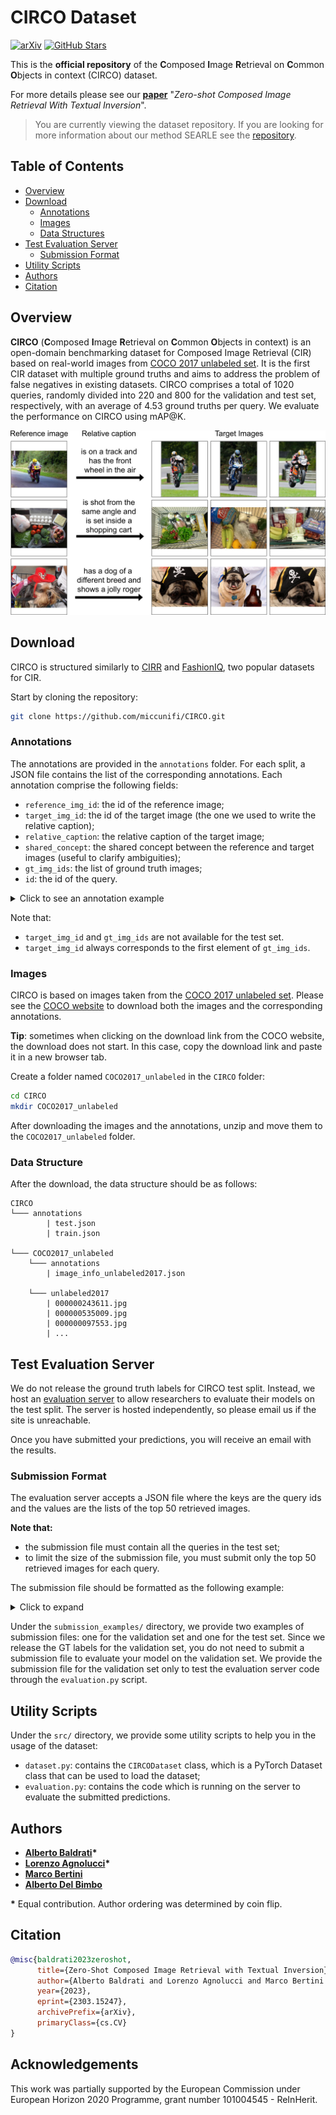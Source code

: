 # CIRCO Dataset

[![arXiv](https://img.shields.io/badge/arXiv-Paper-<COLOR>.svg)](https://arxiv.org/abs/2303.15247)
[![GitHub Stars](https://img.shields.io/github/stars/miccunifi/CIRCO?style=social)](https://github.com/miccunifi/CIRCO)

This is the **official repository** of the **C**omposed **I**mage **R**etrieval on **C**ommon **O**bjects in context (CIRCO) dataset.

For more details please see our [**paper**](https://arxiv.org/abs/2303.15247) "*Zero-shot Composed Image Retrieval With Textual Inversion*".

>You are currently viewing the dataset repository. If you are looking for more information about our method SEARLE see the [repository](https://github.com/miccunifi/SEARLE).

## Table of Contents

* [Overview](#overview)
* [Download](#download)
  * [Annotations](#annotations)
  * [Images](#images)
  * [Data Structures](#data-structure)
* [Test Evaluation Server](#test-evaluation-server)
  * [Submission Format](#submission-format)
* [Utility Scripts](#utility-scripts)
* [Authors](#authors)
* [Citation](#citation)

## Overview
**CIRCO** (**C**omposed **I**mage **R**etrieval on **C**ommon **O**bjects in context) is an open-domain benchmarking
dataset for Composed Image Retrieval (CIR) based on real-world images from [COCO 2017 unlabeled set](https://cocodataset.org/#home).
It is the first CIR dataset with multiple ground truths and aims to address the problem of false negatives in existing
datasets. CIRCO comprises a total of 1020 queries, randomly divided into 220 and 800 for the validation and test set,
respectively, with an average of 4.53 ground truths per query. We evaluate the performance on CIRCO using mAP@K.

![](assets/circo.jpg "Examples of CIRCO")

## Download
CIRCO is structured similarly to [CIRR](https://github.com/Cuberick-Orion/CIRR) and [FashionIQ](https://github.com/XiaoxiaoGuo/fashion-iq),
two popular datasets for CIR.

Start by cloning the repository:
```bash
git clone https://github.com/miccunifi/CIRCO.git
```

### Annotations
The annotations are provided in the `annotations` folder. For each split, a JSON file contains the list of the
corresponding annotations. Each annotation comprise the following fields:
* `reference_img_id`: the id of the reference image;
* `target_img_id`: the id of the target image (the one we used to write the relative caption);
* `relative_caption`: the relative caption of the target image;
* `shared_concept`: the shared concept between the reference and target images (useful to clarify ambiguities);
* `gt_img_ids`: the list of ground truth images;
* `id`: the id of the query.


<details>
<summary>Click to see an annotation example</summary>

```json
 {
    "reference_img_id": 85932,
    "target_img_id": 9761,
    "relative_caption": "is held by a little girl on a chair",
    "shared_concept": "a teddy bear",
    "gt_img_ids": [
        9761,
        489535,
        57541,
        375057,
        119881
    ],
    "id": 0
}
```
</details>

Note that:
* `target_img_id` and `gt_img_ids` are not available for the test set.
* `target_img_id` always corresponds to the first element of `gt_img_ids`.

### Images
CIRCO is based on images taken from the [COCO 2017 unlabeled set](https://cocodataset.org/#home).
Please see the [COCO website](https://cocodataset.org/#download) to download both the images and the corresponding annotations.

**Tip**: sometimes when clicking on the download link from the COCO website, the download does not start. In this case,
copy the download link and paste it in a new browser tab.

Create a folder named `COCO2017_unlabeled` in the `CIRCO` folder:
```bash
cd CIRCO
mkdir COCO2017_unlabeled
```
After downloading the images and the annotations, unzip and move them to the `COCO2017_unlabeled` folder.

### Data Structure
After the download, the data structure should be as follows:
```
CIRCO
└─── annotations
        | test.json
        | train.json

└─── COCO2017_unlabeled
    └─── annotations
        | image_info_unlabeled2017.json
        
    └─── unlabeled2017
        | 000000243611.jpg
        | 000000535009.jpg
        | 000000097553.jpg
        | ...
```

## Test Evaluation Server
We do not release the ground truth labels for CIRCO test split. Instead, we host an [evaluation server](https://circo.micc.unifi.it/)
to allow researchers to evaluate their models on the test split. The server is hosted independently, so please email us
if the site is unreachable.

Once you have submitted your predictions, you will receive an email with the results.

### Submission Format
The evaluation server accepts a JSON file where the keys are the query ids and the values are the lists of the top 50
retrieved images.

**Note that:**
* the submission file must contain all the queries in the test set;
* to limit the size of the submission file, you must submit only the top 50 retrieved images for each query.


The submission file should be formatted as the following example:
<details>
<summary>Click to expand</summary>

```json
{
    "0": [
        9761,
        489535,
        57541,
        375057,
        119881,
        ...
    ],
    "1": [
        9761,
        489535,
        57541,
        375057,
        119881,
        ...
    ],
    ...
    "799": [
        9761,
        489535,
        57541,
        375057,
        119881,
        ...
    ],
}
```

</details>

Under the ```submission_examples/``` directory, we provide two examples of submission files: one for the validation set and one for the test set.
Since we release the GT labels for the validation set, you do not need to submit a submission file to evaluate your model on the validation set.
We provide the submission file for the validation set only to test the evaluation server code through the ```evaluation.py``` script.


## Utility Scripts
Under the ```src/``` directory, we provide some utility scripts to help you in the usage of the dataset:
* ```dataset.py```: contains the ```CIRCODataset``` class, which is a PyTorch Dataset class that can be used to load the dataset;
* ```evaluation.py```: contains the code which is running on the server to evaluate the submitted predictions.

## Authors
* [**Alberto Baldrati**](https://scholar.google.com/citations?hl=en&user=I1jaZecAAAAJ)**\***
* [**Lorenzo Agnolucci**](https://scholar.google.com/citations?user=hsCt4ZAAAAAJ&hl=en)**\***
* [**Marco Bertini**](https://scholar.google.com/citations?user=SBm9ZpYAAAAJ&hl=en)
* [**Alberto Del Bimbo**](https://scholar.google.com/citations?user=bf2ZrFcAAAAJ&hl=en)

**\*** Equal contribution. Author ordering was determined by coin flip.

## Citation
```bibtex
@misc{baldrati2023zeroshot,
      title={Zero-Shot Composed Image Retrieval with Textual Inversion}, 
      author={Alberto Baldrati and Lorenzo Agnolucci and Marco Bertini and Alberto Del Bimbo},
      year={2023},
      eprint={2303.15247},
      archivePrefix={arXiv},
      primaryClass={cs.CV}
}
```


## Acknowledgements
This work was partially supported by the European Commission under European Horizon 2020 Programme, grant number 101004545 - ReInHerit.
